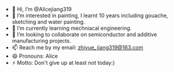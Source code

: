 - 👋 Hi, I’m @Alicejiang319
- 👀 I’m interested in painting, I learnt 10 years including gouache, sketching and water painting. 
- 🌱 I’m currently learning mechniacal engineering.
- 💞️ I’m looking to collaborate on semiconductor and additive manufacturing projects. 
- 📫 Reach me by my email: zhiyue_jiang319@163.com
- 😄 Pronouns: Alice
- ⚡ Motto: Don't give up at least not today:)

<!---
Alicejiang319/Alicejiang319 is a ✨ special ✨ repository because its `README.md` (this file) appears on your GitHub profile.
You can click the Preview link to take a look at your changes.
--->
